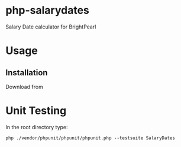 php-salarydates
===============

Salary Date calculator for BrightPearl

# Usage

## Installation

Download from []()

# Unit Testing

In the root directory type:
	
	php ./vendor/phpunit/phpunit/phpunit.php --testsuite SalaryDates


